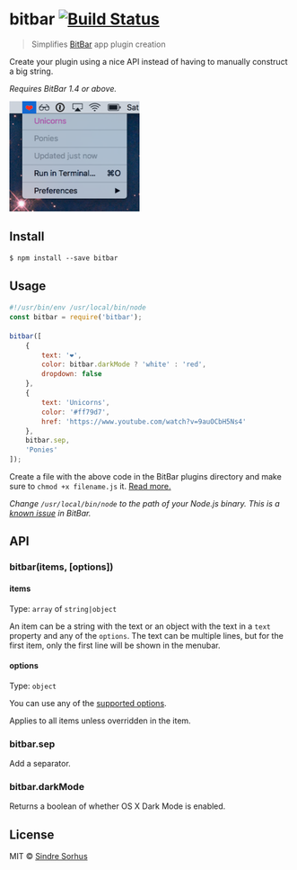 # bitbar [![Build Status](https://travis-ci.org/sindresorhus/bitbar.svg?branch=master)](https://travis-ci.org/sindresorhus/bitbar)

> Simplifies [BitBar](https://github.com/matryer/bitbar) app plugin creation

Create your plugin using a nice API instead of having to manually construct a big string.

*Requires BitBar 1.4 or above.*

<img src="screenshot.png" width="232">


## Install

```
$ npm install --save bitbar
```


## Usage

```js
#!/usr/bin/env /usr/local/bin/node
const bitbar = require('bitbar');

bitbar([
	{
		text: '❤',
		color: bitbar.darkMode ? 'white' : 'red',
		dropdown: false
	},
	{
		text: 'Unicorns',
		color: '#ff79d7',
		href: 'https://www.youtube.com/watch?v=9auOCbH5Ns4'
	},
	bitbar.sep,
	'Ponies'
]);
```

Create a file with the above code in the BitBar plugins directory and make sure to `chmod +x filename.js` it. [Read more.](https://github.com/matryer/bitbar#installing-plugins)

*Change `/usr/local/bin/node` to the path of your Node.js binary. This is a [known issue](https://github.com/matryer/bitbar/issues/36) in BitBar.*


## API

### bitbar(items, [options])

#### items

Type: `array` of `string|object`

An item can be a string with the text or an object with the text in a `text` property and any of the `options`. The text can be multiple lines, but for the first item, only the first line will be shown in the menubar.

#### options

Type: `object`

You can use any of the [supported options](https://github.com/matryer/bitbar#plugin-api).

Applies to all items unless overridden in the item.

### bitbar.sep

Add a separator.

### bitbar.darkMode

Returns a boolean of whether OS X Dark Mode is enabled.


## License

MIT © [Sindre Sorhus](http://sindresorhus.com)
